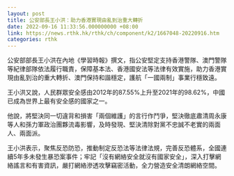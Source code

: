 ```yaml
---
layout: post
title: 公安部長王小洪：助力香港實現由亂到治重大轉折
date: 2022-09-16 11:33:56.000000000 +08:00
link: https://news.rthk.hk/rthk/ch/component/k2/1667048-20220916.htm
categories: rthk
---
```


公安部部長王小洪在內地《學習時報》撰文，指公安堅定支持香港警隊、澳門警隊等紀律部隊依法履行職責，保障基本法、香港國安法等法律有效實施，助力香港實現由亂到治的重大轉折、澳門保持和諧穩定，護航「一國兩制」事業行穩致遠。

王小洪又說，人民群眾安全感由2012年的87.55%上升至2021年的98.62%，中國已成為世界上最有安全感的國家之一。

他說，將堅決同一切違背和損害「兩個維護」的言行作鬥爭，堅決徹底肅清周永康等人和孫力軍政治團夥流毒影響，及時發現、堅決清除對黨不忠誠不老實的兩面人、兩面派。

王小洪表示，聚焦反恐防恐，推動制定反恐法等法律法規，完善反恐體系，全國連續5年多未發生暴恐案事件；牢記「沒有網絡安全就沒有國家安全」，深入打擊網絡謠言和有害資訊，嚴打網絡滲透攻擊竊密活動，全力營造安全清朗網絡空間。

